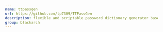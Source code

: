```yaml
---
name: ttpassgen
url: https://github.com/tp7309/TTPassGen
description: flexible and scriptable password dictionary generator based on Python. URL : https://github.com/tp7309/TTPassGen Groups : blackarch blackarch-automation blackarch-cracker
group: blackarch
---
```

